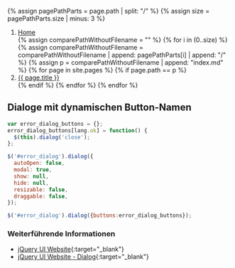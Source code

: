 {% assign pagePathParts = page.path | split: "/" %}
{% assign size = pagePathParts.size | minus: 3 %}

<nav aria-label="breadcrumb">
  <ol class="breadcrumb">
    <li class="breadcrumb-item"><a href="{{ "/" | relative_url }}">Home</a></li>
{% assign comparePathWithoutFilename = "" %}
{% for i in (0..size) %}
  {% assign comparePathWithoutFilename = comparePathWithoutFilename | append: pagePathParts[i] | append: "/" %}
  {% assign p = comparePathWithoutFilename | append: "index.md" %}
  {% for page in site.pages %}
    {% if page.path == p %}
      <li class="breadcrumb-item"><a href="/{{ page.path | remove: "/index.md" }}">{{ page.title }}</a></li>
    {% endif %}
  {% endfor %}
{% endfor %}
  </ol>
</nav>

## Dialoge mit dynamischen Button-Namen

```javascript
var error_dialog_buttons = {};
error_dialog_buttons[lang.ok] = function() {
  $(this).dialog('close');
};

$('#error_dialog').dialog({
  autoOpen: false,
  modal: true,
  show: null,
  hide: null,
  resizable: false,
  draggable: false,
});

$('#error_dialog').dialog({buttons:error_dialog_buttons});
```

### Weiterführende Informationen

- [jQuery UI Website](https://jqueryui.com/){:target="_blank"}
- [jQuery UI Website - Dialog](https://jqueryui.com/dialog/){:target="_blank"}
